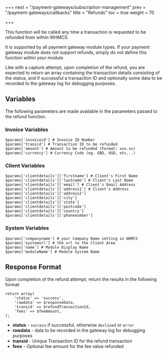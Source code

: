 +++
next = "/payment-gateways/subscription-management"
prev = "/payment-gateways/callbacks"
title = "Refunds"
toc = true
weight = 70

+++

This function will be called any time a transaction is requested to be refunded from within WHMCS.

It is supported by all payment gateway module types.  If your payment gateway module does not support refunds, simply do not define this function within your module.

Like with a capture attempt, upon completion of the refund, you are expected to return an array containing the transaction details consisting of the status, and if successful a transaction ID and optionally some data to be recorded to the gateway log for debugging purposes.

## Variables

The following parameters are made available in the parameters passed to the refund function.

### Invoice Variables
```
$params['invoiceid'] # Invoice ID Number
$params['transid'] # Transaction ID to be refunded
$params['amount'] # Amount to be refunded (Format: xxx.xx)
$params['currency'] # Currency Code (eg. GBD, USD, etc...)
```
### Client Variables
```
$params['clientdetails']['firstname'] # Client's First Name
$params['clientdetails']['lastname'] # Client's Last Name
$params['clientdetails']['email'] # Client's Email Address
$params['clientdetails']['address1'] # Client's Address
$params['clientdetails']['address2']
$params['clientdetails']['city']
$params['clientdetails']['state']
$params['clientdetails']['postcode']
$params['clientdetails']['country']
$params['clientdetails']['phonenumber']
```

### System Variables
```
$params['companyname'] # your Company Name setting in WHMCS
$params['systemurl'] # the url to the Client Area
$params['name'] # Module Display Name
$params['moduleName'] # Module System Name
```

## Response Format

Upon completion of the refund attempt, return the results in the following format:

```
return array(
    'status' => 'success',
    'rawdata' => $responseData,
    'transid' => $refundTransactionId,
    'fees' => $feeAmount,
);
```

* **status** - `success` if successful, otherwise `declined` or `error`
* **rawdata** - data to be recorded in the gateway log for debugging purposes
* **transid** - Unique Transaction ID for the refund transaction
* **fees** - Optional fee amount for the fee value refunded
